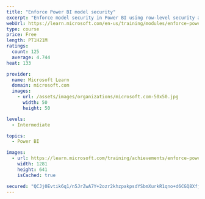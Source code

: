 ```yaml
---
title: "Enforce Power BI model security"
excerpt: "Enforce model security in Power BI using row-level security and object-level security."
webUrl: https://learn.microsoft.com/en-us/training/modules/enforce-power-bi-model-security/
type: course
price: Free
length: PT1H21M
ratings:
  count: 125
  average: 4.744
heat: 133

provider:
  name: Microsoft Learn
  domain: microsoft.com
  images:
    - url: /assets/images/organizations/microsoft.com-50x50.jpg
      width: 50
      height: 50

levels:
  - Intermediate

topics:
  - Power BI

images:
  - url: https://learn.microsoft.com/training/achievements/enforce-power-bi-model-security-social.png
    width: 1281
    height: 641
    isCached: true

secured: "QCJj0Evtik6q1/n5JrZwA7Y+2ozr2khzpakpsdYSbmXurkR1qno+d6CGQ8XfjvPwNnyY+yDwH/hiQgtYqpbyJHKpc93xzyuRaPu7GT2yec4fmBJq/urzla/t4PMVkKPghMqrvLiAhp7+jr424NtJdiul0/Y34dYLAp3KIzmXSi9dk0IpV4bwwNGNDukEntN4+ptT8o7/g3q7SeFfj+EPNOHPFD8EFy4VXJX4IvSYOCtcBOaT2MUVqdnwJ7P5lN5dYv/aIWlX0XcONYeZ3r2B2YHqYSIVzETJIX9wWRmcWHNmclhhIB/Zly+lfj9kXd0Yfiihx0vhyHwvq/v87KMO/NlIBTGnIyF8k5KdHBzMnhkD1D3tNRvyOxLJX6Lx3S7lnJkQLP2HdS1G4D7VnRAvm0h6jaPrgkgn0F2aRPdhcio=;ll+SSxry6OPmD7XKClDECg=="
---
```


